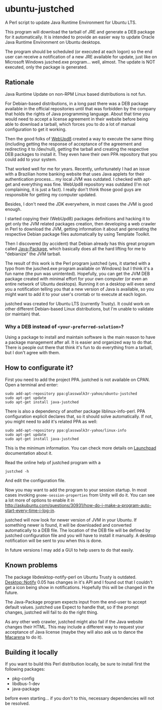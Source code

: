 # ubuntu-justched
A Perl script to update Java Runtime Environment for Ubuntu LTS.

This program will download the tarball of JRE and generate a DEB package for it automatically. It is intended to provide an easier
way to update Oracle Java Runtime Environment on Ubuntu desktops.

The program should be scheduled (or executed at each logon) so the end user can receive a notification of a new JRE available for update, 
just like on Microsoft Windows jusched.exe program... well, almost. The update is NOT executed, only the package is generated.

## Rationale

Java Runtime Update on non-RPM Linux based distributions is not fun.

For Debian-based distributions, in a long past there was a DEB package available in the official repositories until that was forbidden
by the company that holds the rights of Java programming language. About that time you would need to accept a license agreement in their
website before being able to download a tarball, which forces you to do a lot of manual configuration to get it working.

Then the good folks of [WebUpd8](http://www.webupd8.org/2014/03/how-to-install-oracle-java-8-in-debian.html) created a way to execute the
same thing (including getting the response of acceptance of the agreement and redirecting it to /dev/null), getting the tarball and creating
the respective DEB packages to install it. They even have their own PPA repository that you could add to your system.

That worked well for me for years. Recently, unfortunately I had an issue with a Brazilian home banking website that uses Java applets for
their authentication process... my local JVM was outdated. I checked with apt-get and everything was fine. WebUpd8 repository was outdated
(I'm not complaining, it is just a fact). I really don't think those good guys are responsible for getting my computer updated.

Besides, I don't need the JDK everywhere, in most cases the JVM is good enough.

I started copying their (WebUpd8) packages definitions and hacking it to get only the JVM related packages creation, then developing a web
crawler in Perl to download the JVM, getting information it about and generating the respective Debian package files automatically by using 
Template Toolkit.

Then I discovered (by accident) that Debian already has this great program called [Java-Package](https://wiki.debian.org/JavaPackage), which basically
does all the hard lifting for me to "debianize" the JVM tarball.

The result of this work is the Perl program justched (yes, it started with a typo from the jusched.exe program available on Windows) but I think
it's a fun name (the pun was unintented). Hopefully, you can get the JVM DEB package created with minimal effort for your own computer (or even an
entire network of Ubuntu desktops). Running it on a desktop will even send you a notification telling you that a new version of Java is available, so
you might want to add it to your user's crontab or to execute at each logon.

justched was created for Ubuntu LTS (currently Trusty). It could work on other different Debian-based Linux distributions, but I'm unable to validate (or maintain) that.

### Why a DEB instead of `<your-preferred-solution>`?

Using a package to install and maintain software is the main reason to have a package management after all. It is easier and organized way to do that.
There is people out there that think it's fun to do everything from a tarball, but I don't agree with them.

## How to configurate it?

First you need to add the project PPA. justched is not available on CPAN. Open a terminal and enter:

```
sudo add-apt-repository ppa:glasswalk3r-yahoo/ubuntu-justched
sudo apt-get update
sudo apt-get install java-justched
```

There is also a dependency of another package liblinux-info-perl. PPA configuration explicit declares that, so it should solve automatically. If not, you
might need to add it's related PPA as well:

```
sudo add-apt-repository ppa:glasswalk3r-yahoo/linux-info
sudo apt-get update
sudo apt-get install java-justched
```

This is the minimum information. You can check more details on [Launchpad](https://help.launchpad.net/Packaging/PPA/InstallingSoftware) documentation about it.

Read the online help of justched program with a

```
justched -h
```

And edit the configuration file.

Now you may want to add the program to your session startup. In most cases invoking `gnome-session-properties` from Unity will do it. You can see a lot more of 
options to enable it in http://askubuntu.com/questions/30931/how-do-i-make-a-program-auto-start-every-time-i-log-in.

justched will now look for newer version of JVM in your Ubuntu. If something newer is found, it will be downloaded and converted automatically to a DEB file. The
location of the DEB file will be defined by justched configuration file and you will have to install it manually. A desktop notification will be sent to you when this
is done.

In future versions I may add a GUI to help users to do that easily.

## Known problems

The package libdesktop-notify-perl on Ubuntu Trusty is outdated. [Desktop::Notify](http://search.cpan.org/search?query=Desktop%3A%3ANotify&mode=all) 0.05 has 
changes in it's API and I found out that I couldn't get a icon being show in notifications. Hopefully this will be changed in the future.

The Java-Package program expects input from the end-user to accept default values. justched use Expect to handle that, so if the prompt changes, justched
will fail to do the right thing.

As any other web crawler, justched might also fail if the Java website changes their HTML. This may include a different way to request your acceptance of 
Java license (maybe they will also ask us to dance the [Macarena](https://www.youtube.com/watch?v=XiBYM6g8Tck) to do it).

## Building it locally

If you want to build this Perl distribution locally, be sure to install first the following packages:

* pkg-config
* libdbus-1-dev
* java-package

before even starting... if you don't to this, necessary dependencies will not be resolved.
